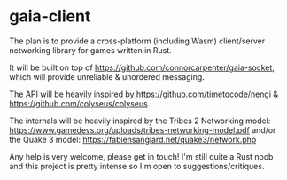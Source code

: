 # gaia-client

The plan is to provide a cross-platform (including Wasm) client/server networking library for games written in Rust.

It will be built on top of https://github.com/connorcarpenter/gaia-socket, which will provide unreliable & unordered messaging.

The API will be heavily inspired by https://github.com/timetocode/nengi & https://github.com/colyseus/colyseus.

The internals will be heavily inspired by the Tribes 2 Networking model: https://www.gamedevs.org/uploads/tribes-networking-model.pdf and/or the Quake 3 model: https://fabiensanglard.net/quake3/network.php

Any help is very welcome, please get in touch! I'm still quite a Rust noob and this project is pretty intense so I'm open to suggestions/critiques.
